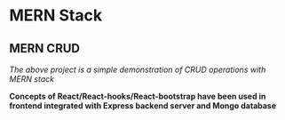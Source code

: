 MERN Stack
==============

MERN CRUD
--------------

*The above project is a simple demonstration of CRUD operations with MERN stack*

**Concepts of React/React-hooks/React-bootstrap have been used in frontend integrated with Express backend server and Mongo database**


